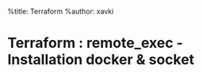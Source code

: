 %title: Terraform
%author: xavki


# Terraform : remote_exec - Installation docker & socket


<br>

